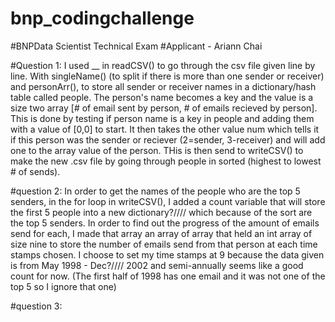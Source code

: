 # bnp_codingchallenge
#BNPData Scientist Technical Exam
#Applicant - Ariann Chai

#Question 1: I used __ in readCSV() to go through the csv file given line by line. With singleName() (to split if there is more than one sender or receiver) and personArr(), to store all sender or receiver names in a dictionary/hash table called people. The person's name becomes a key and the value is a size two array [# of email sent by person, # of emails recieved by person]. This is done by testing if person name is a key in people and adding them with a value of [0,0] to start. It then takes the other value num which tells it if this person was the sender or reciever (2=sender, 3-receiver) and will add one to the array value of the person. THis is then send to writeCSV() to make the new .csv file by going through people in sorted (highest to lowest # of sends).

#question 2: In order to get the names of the people who are the top 5 senders, in the for loop in writeCSV(), I added a count variable that will store the first 5 people into a new dictionary?//// which because of the sort are the top 5 senders. In order to find out the progress of the amount of emails send for each, I made that array an array of array that held an int array of size nine to store the number of emails send from that person at each time stamps chosen. I choose to set my time stamps at 9 because the data given is from May 1998 - Dec?//// 2002 and semi-annually seems like a good count for now. (The first half of 1998 has one email and it was not one of the top 5 so I ignore that one)

#question 3:
